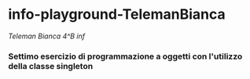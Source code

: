 # info-playground-TelemanBianca
_Teleman Bianca 4^B inf_
### Settimo esercizio di programmazione a oggetti con l'utilizzo della classe singleton
